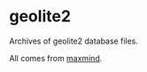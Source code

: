 # geolite2

Archives of geolite2 database files.

All comes from [maxmind](https://dev.maxmind.com/geoip/geoip2/geolite2/).
